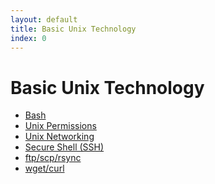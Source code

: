 ```yaml
---
layout: default
title: Basic Unix Technology 
index: 0
---
```


Basic Unix Technology
=====================

* <a href='{{ site.baseurl }}/modules/unix/bash.html'>Bash</a>
* <a href='{{ site.baseurl }}/modules/unix/permissions.html'>Unix Permissions</a>
* <a href='{{ site.baseurl }}/modules/unix/networking.html'>Unix Networking</a>
* <a href='{{ site.baseurl }}/modules/unix/ssh.html'>Secure Shell (SSH)</a>
* <a href='{{ site.baseurl }}/modules/unix/ftp_scp_rsync.html'>ftp/scp/rsync</a>
* <a href='{{ site.baseurl }}/modules/unix/wget_curl.html'>wget/curl</a>
